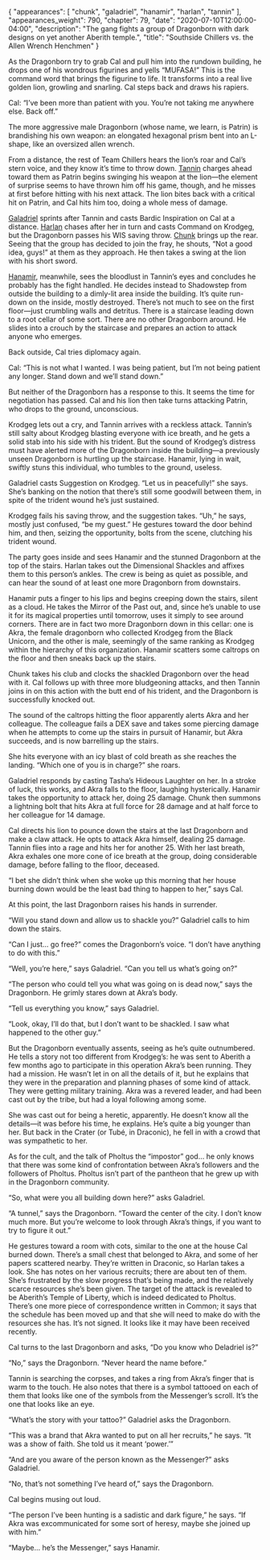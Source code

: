 {
    "appearances": [
        "chunk",
        "galadriel",
        "hanamir",
        "harlan",
        "tannin"
    ],
    "appearances_weight": 790,
    "chapter": 79,
    "date": "2020-07-10T12:00:00-04:00",
    "description": "The gang fights a group of Dragonborn with dark designs on yet another Aberith temple.",
    "title": "Southside Chillers vs. the Allen Wrench Henchmen"
}


As the Dragonborn try to grab Cal and pull him into the rundown building, he drops one of his wondrous figurines and yells “MUFASA!” This is the command word that brings the figurine to life. It transforms into a real live golden lion, growling and snarling. Cal steps back and draws his rapiers.

Cal: “I’ve been more than patient with you. You’re not taking me anywhere else. Back off.”

The more aggressive male Dragonborn (whose name, we learn, is Patrin) is brandishing his own weapon: an elongated hexagonal prism bent into an L-shape, like an oversized allen wrench.

From a distance, the rest of Team Chillers hears the lion’s roar and Cal’s stern voice, and they know it’s time to throw down. [Tannin](/characters/tannin/) charges ahead toward them as Patrin begins swinging his weapon at the lion—the element of surprise seems to have thrown him off his game, though, and he misses at first before hitting with his next attack. The lion bites back with a critical hit on Patrin, and Cal hits him too, doing a whole mess of damage.

[Galadriel](/characters/galadriel/) sprints after Tannin and casts Bardic Inspiration on Cal at a distance. [Harlan](/characters/harlan/) chases after her in turn and casts Command on Krodgeg, but the Dragonborn passes his WIS saving throw. [Chunk](/characters/chunk/) brings up the rear. Seeing that the group has decided to join the fray, he shouts, “Not a good idea, guys!” at them as they approach. He then takes a swing at the lion with his short sword. 

[Hanamir](/characters/hanamir/), meanwhile, sees the bloodlust in Tannin’s eyes and concludes he probably has the fight handled. He decides instead to Shadowstep from outside the building to a dimly-lit area inside the building. It’s quite run-down on the inside, mostly destroyed. There’s not much to see on the first floor—just crumbling walls and detritus. There is a staircase leading down to a root cellar of some sort. There are no other Dragonborn around. He slides into a crouch by the staircase and prepares an action to attack anyone who emerges.

Back outside, Cal tries diplomacy again.

Cal: “This is not what I wanted. I was being patient, but I’m not being patient any longer. Stand down and we’ll stand down.”

But neither of the Dragonborn has a response to this. It seems the time for negotiation has passed. Cal and his lion then take turns attacking Patrin, who drops to the ground, unconscious.

Krodgeg lets out a cry, and Tannin arrives with a reckless attack. Tannin’s still salty about Krodgeg blasting everyone with ice breath, and he gets a solid stab into his side with his trident. But the sound of Krodgeg’s distress must have alerted more of the Dragonborn inside the building—a previously unseen Dragonborn is hurtling up the staircase. Hanamir, lying in wait, swiftly stuns this individual, who tumbles to the ground, useless.

Galadriel casts Suggestion on Krodgeg. “Let us in peacefully!” she says. She’s banking on the notion that there’s still some goodwill between them, in spite of the trident wound he’s just sustained.

Krodgeg fails his saving throw, and the suggestion takes. “Uh,” he says, mostly just confused, “be my guest.” He gestures toward the door behind him, and then, seizing the opportunity, bolts from the scene, clutching his trident wound.

The party goes inside and sees Hanamir and the stunned Dragonborn at the top of the stairs. Harlan takes out the Dimensional Shackles and affixes them to this person’s ankles. The crew is being as quiet as possible, and can hear the sound of at least one more Dragonborn from downstairs. 

Hanamir puts a finger to his lips and begins creeping down the stairs, silent as a cloud. He takes the Mirror of the Past out, and, since he’s unable to use it for its magical properties until tomorrow, uses it simply to see around corners. There are in fact two more Dragonborn down in this cellar: one is Akra, the female dragonborn who collected Krodgeg from the Black Unicorn, and the other is male, seemingly of the same ranking as Krodgeg within the hierarchy of this organization. Hanamir scatters some caltrops on the floor and then sneaks back up the stairs.

Chunk takes his club and clocks the shackled Dragonborn over the head with it. Cal follows up with three more bludgeoning attacks, and then Tannin joins in on this action with the butt end of his trident, and the Dragonborn is successfully knocked out.

The sound of the caltrops hitting the floor apparently alerts Akra and her colleague. The colleague fails a DEX save and takes some piercing damage when he attempts to come up the stairs in pursuit of Hanamir, but Akra succeeds, and is now barrelling up the stairs.

She hits everyone with an icy blast of cold breath as she reaches the landing. “Which one of you is in charge?” she roars.

Galadriel responds by casting Tasha’s Hideous Laughter on her. In a stroke of luck, this works, and Akra falls to the floor, laughing hysterically. Hanamir takes the opportunity to attack her, doing 25 damage. Chunk then summons a lightning bolt that hits Akra at full force for 28 damage and at half force to her colleague for 14 damage.

Cal directs his lion to pounce down the stairs at the last Dragonborn and make a claw attack. He opts to attack Akra himself, dealing 25 damage. Tannin flies into a rage and hits her for another 25. With her last breath, Akra exhales one more cone of ice breath at the group, doing considerable damage, before falling to the floor, deceased.

“I bet she didn’t think when she woke up this morning that her house burning down would be the least bad thing to happen to her,” says Cal.

At this point, the last Dragonborn raises his hands in surrender. 

“Will you stand down and allow us to shackle you?” Galadriel calls to him down the stairs.

“Can I just… go free?” comes the Dragonborn’s voice. “I don’t have anything to do with this.”

“Well, you’re here,” says Galadriel. “Can you tell us what’s going on?”

“The person who could tell you what was going on is dead now,” says the Dragonborn. He grimly stares down at Akra’s body.

“Tell us everything you know,” says Galadriel.

“Look, okay, I’ll do that, but I don’t want to be shackled. I saw what happened to the other guy.”

But the Dragonborn eventually assents, seeing as he’s quite outnumbered. He tells a story not too different from Krodgeg’s: he was sent to Aberith a few months ago to participate in this operation Akra’s been running. They had a mission. He wasn’t let in on all the details of it, but he explains that they were in the preparation and planning phases of some kind of attack. They were getting military training. Akra was a revered leader, and had been cast out by the tribe, but had a loyal following among some.

She was cast out for being a heretic, apparently. He doesn’t know all the details—it was before his time, he explains. He’s quite a big younger than her. But back in the Crater (or Tubé, in Draconic), he fell in with a crowd that was sympathetic to her.

As for the cult, and the talk of Pholtus the “impostor” god… he only knows that there was some kind of confrontation between Akra’s followers and the followers of Pholtus. Pholtus isn’t part of the pantheon that he grew up with in the Dragonborn community.

“So, what were you all building down here?” asks Galadriel.

“A tunnel,” says the Dragonborn. “Toward the center of the city. I don’t know much more. But you’re welcome to look through Akra’s things, if you want to try to figure it out.”

He gestures toward a room with cots, similar to the one at the house Cal burned down. There’s a small chest that belonged to Akra, and some of her papers scattered nearby. They’re written in Draconic, so Harlan takes a look. She has notes on her various recruits; there are about ten of them. She’s frustrated by the slow progress that’s being made, and the relatively scarce resources she’s been given. The target of the attack is revealed to be Aberith’s Temple of Liberty, which is indeed dedicated to Pholtus. There’s one more piece of correspondence written in Common; it says that the schedule has been moved up and that she will need to make do with the resources she has. It’s not signed. It looks like it may have been received recently.

Cal turns to the last Dragonborn and asks, “Do you know who Deladriel is?”

“No,” says the Dragonborn. “Never heard the name before.”

Tannin is searching the corpses, and takes a ring from Akra’s finger that is warm to the touch. He also notes that there is a symbol tattooed on each of them that looks like one of the symbols from the Messenger’s scroll. It’s the one that looks like an eye.

“What’s the story with your tattoo?” Galadriel asks the Dragonborn.

“This was a brand that Akra wanted to put on all her recruits,” he says. “It was a show of faith. She told us it meant ‘power.’”

“And are you aware of the person known as the Messenger?” asks Galadriel.

“No, that’s not something I’ve heard of,” says the Dragonborn.

Cal begins musing out loud. 

“The person I’ve been hunting is a sadistic and dark figure,” he says. “If Akra was excommunicated for some sort of heresy, maybe she joined up with him.”

“Maybe... he’s the Messenger,” says Hanamir.
